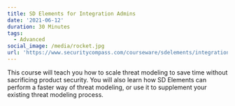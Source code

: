 ```yaml
---
title: SD Elements for Integration Admins
date: '2021-06-12'
duration: 30 Minutes
tags:
  - Advanced
social_image: /media/rocket.jpg
url: 'https://www.securitycompass.com/courseware/sdelements/integration/'
---
```

This course will teach you how to scale threat modeling to save time without sacrificing product security. You will also learn how SD Elements can perform a faster way of threat modeling, or use it to supplement your existing threat modeling process.
